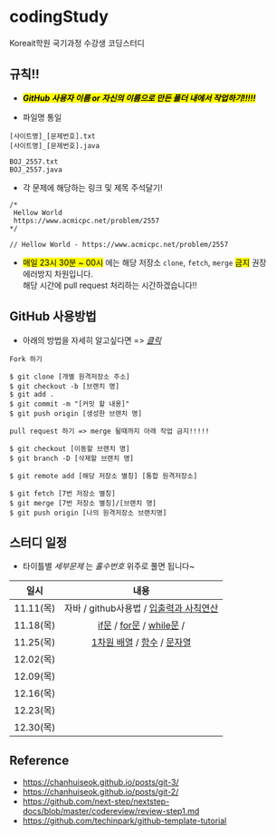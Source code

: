 # codingStudy
Koreait학원 국기과정 수강생 코딩스터디

## 규칙!!
- <mark> **_GitHub 사용자 이름 or 자신의 이름으로 만든 폴더 내에서 작업하기!!!!!_** </mark>

- 파일명 통일
```
[사이트명]_[문제번호].txt
[사이트명]_[문제번호].java
```
```
BOJ_2557.txt
BOJ_2557.java
```
- 각 문제에 해당하는 링크 및 제목 주석달기!
```
/*
 Hellow World
 https://www.acmicpc.net/problem/2557
*/
```
```
// Hellow World - https://www.acmicpc.net/problem/2557
```
- <mark>매일 23시 30분 ~ 00시</mark> 에는 해당 저장소 `clone`, `fetch`, `merge` <mark>금지</mark> 권장 <br> 에러방지 차원입니다.<br>해당 시간에 pull request 처리하는 시간하겠습니다!!

## GitHub 사용방법
- 아래의 방법을 자세히 알고싶다면 => *[클릭](./MD/github.md)*
```
Fork 하기
```
```
$ git clone [개별 원격저장소 주소]
$ git checkout -b [브랜치 명]
$ git add .
$ git commit -m "[커밋 할 내용]"
$ git push origin [생성한 브랜치 명]
```
```
pull request 하기 => merge 될때까지 아래 작업 금지!!!!!
```
```
$ git checkout [이동할 브랜치 명]
$ git branch -D [삭제할 브랜치 명]
```
```
$ git remote add [해당 저장소 별칭] [통합 원격저장소]
```
```
$ git fetch [7번 저장소 별칭]
$ git merge [7번 저장소 별칭]/[브랜치 명]
$ git push origin [나의 원격저장소 브랜치명]
```


## 스터디 일정
- 타이틀별 _세부문제_ 는 _홀수번호_ 위주로 풀면 됩니다~ 
<!-- TODO 스터디할때 정하기. -->
| 일시 | 내용 |
:---:|:---:
11.11(목)|자바 / github사용법 / [입출력과 사칙연산](https://www.acmicpc.net/step/1)
11.18(목)|[if문](https://www.acmicpc.net/step/4) / [for문](https://www.acmicpc.net/step/3) / [while문](https://www.acmicpc.net/step/2) /  
11.25(목)|[1차원 배열](https://www.acmicpc.net/step/6) / [함수](https://www.acmicpc.net/step/5) / [문자열](https://www.acmicpc.net/step/7)
12.02(목)|
12.09(목)|
12.16(목)|
12.23(목)|
12.30(목)|

## Reference
- https://chanhuiseok.github.io/posts/git-3/<br>
- https://chanhuiseok.github.io/posts/git-2/<br>
- https://github.com/next-step/nextstep-docs/blob/master/codereview/review-step1.md<br>
- https://github.com/techinpark/github-template-tutorial<br>
